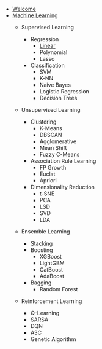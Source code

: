  - [Welcome](README.md)
 - [Machine Learning](/Machine_Learning/machine_learning.md)
	- Supervised Learning
		- Regression 
			- [Linear](/Machine_Learning/Supervised_Learning/Regression/Linear.md) 
			- Polynomial 
			- Lasso 
		- Classification
			- SVM
			- K-NN
			- Naive Bayes
			- Logistic Regression
			- Decision Trees
	- Unsupervised Learning
		- Clustering
			- K-Means
			- DBSCAN
			- Agglomerative
			- Mean Shift
			- Fuzzy C-Means
		- Association Rule Learning
			- FP Growth
			- Euclat
			- Apriori
		- Dimensionality Reduction
			- t-SNE
			- PCA
			- LSD
			- SVD
			- LDA
	- Ensemble Learning
		- Stacking
		- Boosting
			- XGBoost
			- LightGBM
			- CatBoost
			- AdaBoost
		- Bagging
			- Random Forest
	
	 - Reinforcement Learning
		 - Q-Learning
		 - SARSA
		 - DQN
		 - A3C
		 - Genetic Algorithm

		

